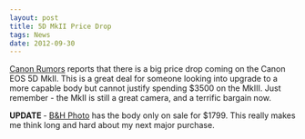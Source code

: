 ```yaml
---
layout: post
title: 5D MkII Price Drop
tags: News
date: 2012-09-30
---
```

<p><a href="http://www.canonrumors.com/2012/09/big-canon-eos-5d-mark-ii-price-drop-coming/">Canon Rumors</a> reports that there is a big price drop coming on the Canon EOS 5D MkII. This is a great deal for someone looking into upgrade to a more capable body but cannot justify spending $3500 on the MkIII.  Just remember - the MkII is still a great camera, and a terrific bargain now.</p>
<p><strong> UPDATE </strong> - <a href="http://www.bhphotovideo.com/c/product/583953-REG/Canon_2764B003_EOS_5D_Mark_II.html">B&amp;H Photo</a> has the body only on sale for $1799. This really makes me think long and hard about my next major purchase.</p>
